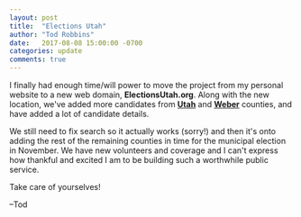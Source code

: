```yaml
---
layout: post
title:  "Elections Utah"
author: "Tod Robbins"
date:   2017-08-08 15:00:00 -0700
categories: update
comments: true
---
```

I finally had enough time/will power to move the project from my personal website to a new web domain, **ElectionsUtah.org**. Along with the new location, we've added more candidates from **[Utah](../../../../../places/utah)** and **[Weber](../../../../../places/weber)** counties, and have added a lot of candidate details.

We still need to fix search so it actually works (sorry!) and then it's onto adding the rest of the remaining counties in time for the municipal election in November. We have new volunteers and coverage and I can't express how thankful and excited I am to be building such a worthwhile public service.


Take care of yourselves!


–Tod

